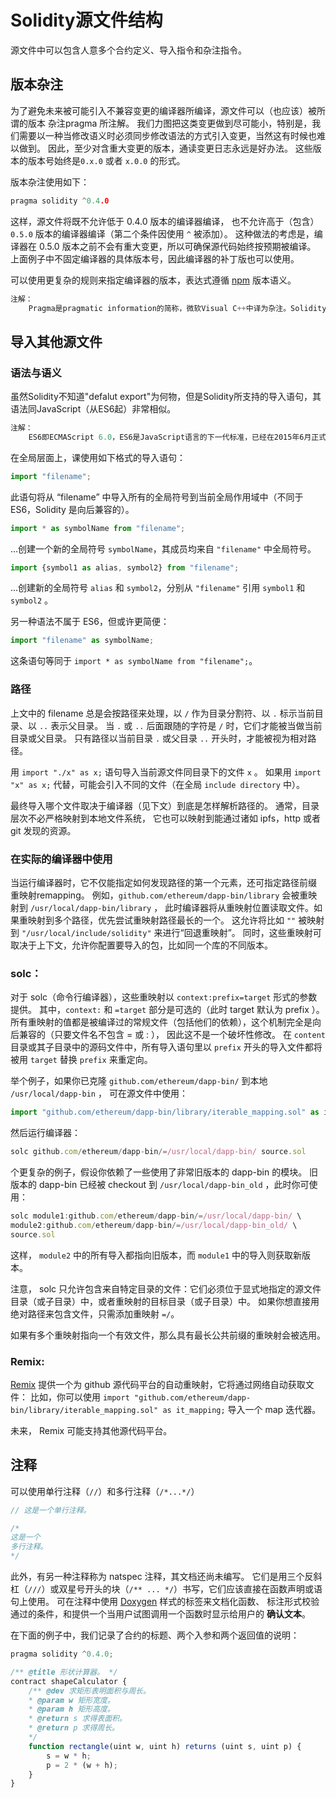 # Solidity源文件结构
源文件中可以包含人意多个合约定义、导入指令和杂注指令。

## 版本杂注
为了避免未来被可能引入不兼容变更的编译器所编译，源文件可以（也应该）被所谓的版本 杂注pragma 所注解。 我们力图把这类变更做到尽可能小，特别是，我们需要以一种当修改语义时必须同步修改语法的方式引入变更，当然这有时候也难以做到。 因此，至少对含重大变更的版本，通读变更日志永远是好办法。 这些版本的版本号始终是`0.x.0` 或者 `x.0.0` 的形式。

版本杂注使用如下：

```c++
pragma solidity ^0.4.0
```

这样，源文件将既不允许低于 0.4.0 版本的编译器编译， 也不允许高于（包含） `0.5.0` 版本的编译器编译（第二个条件因使用 `^` 被添加）。 这种做法的考虑是，编译器在 0.5.0 版本之前不会有重大变更，所以可确保源代码始终按预期被编译。 上面例子中不固定编译器的具体版本号，因此编译器的补丁版也可以使用。

可以使用更复杂的规则来指定编译器的版本，表达式遵循 [npm](https://docs.npmjs.com/misc/semver) 版本语义。

```javascript
注解：
	Pragma是pragmatic information的简称，微软Visual C++中译为杂注。Solidity中沿用C，C++等中的编译指令概念，用于告知编译器如何编译。
```



## 导入其他源文件



### 语法与语义

虽然Solidity不知道"defalut export"为何物，但是Solidity所支持的导入语句，其语法同JavaScript（从ES6起）非常相似。

```javascript
注解：
	ES6即ECMAScript 6.0，ES6是JavaScript语言的下一代标准，已经在2015年6月正式发布。
```

在全局层面上，课使用如下格式的导入语句：

```javascript
import "filename";
```

此语句将从 “filename” 中导入所有的全局符号到当前全局作用域中（不同于 ES6，Solidity 是向后兼容的）。

```javascript
import * as symbolName from "filename";
```

...创建一个新的全局符号 `symbolName`，其成员均来自 `"filename"` 中全局符号。

```javascript
import {symbol1 as alias, symbol2} from "filename";
```

...创建新的全局符号 `alias` 和 `symbol2`，分别从 `"filename"` 引用 `symbol1` 和 `symbol2` 。

另一种语法不属于 ES6，但或许更简便：

```javascript
import "filename" as symbolName;
```

这条语句等同于 `import * as symbolName from "filename";`。

### 路径

上文中的 filename 总是会按路径来处理，以 `/` 作为目录分割符、以 `.` 标示当前目录、以 `..` 表示父目录。 当 `.` 或 `..` 后面跟随的字符是 `/` 时，它们才能被当做当前目录或父目录。 只有路径以当前目录 `.` 或父目录 `..` 开头时，才能被视为相对路径。

用 `import "./x" as x;` 语句导入当前源文件同目录下的文件 `x` 。 如果用 `import "x" as x;` 代替，可能会引入不同的文件（在全局 `include directory` 中）。

最终导入哪个文件取决于编译器（见下文）到底是怎样解析路径的。 通常，目录层次不必严格映射到本地文件系统， 它也可以映射到能通过诸如 ipfs，http 或者 git 发现的资源。

### 在实际的编译器中使用

当运行编译器时，它不仅能指定如何发现路径的第一个元素，还可指定路径前缀 重映射remapping。 例如，`github.com/ethereum/dapp-bin/library` 会被重映射到 `/usr/local/dapp-bin/library` ， 此时编译器将从重映射位置读取文件。如果重映射到多个路径，优先尝试重映射路径最长的一个。 这允许将比如 `""` 被映射到 `"/usr/local/include/solidity"` 来进行“回退重映射”。 同时，这些重映射可取决于上下文，允许你配置要导入的包，比如同一个库的不同版本。

### solc：

对于 solc（命令行编译器），这些重映射以 `context:prefix=target` 形式的参数提供。 其中，`context:` 和 `=target` 部分是可选的（此时 target 默认为 prefix ）。 所有重映射的值都是被编译过的常规文件（包括他们的依赖），这个机制完全是向后兼容的（只要文件名不包含 = 或 : ）， 因此这不是一个破坏性修改。 在 `content` 目录或其子目录中的源码文件中，所有导入语句里以 `prefix` 开头的导入文件都将被用 `target` 替换 `prefix` 来重定向。

举个例子，如果你已克隆 `github.com/ethereum/dapp-bin/` 到本地 `/usr/local/dapp-bin` ， 可在源文件中使用：

```javascript
import "github.com/ethereum/dapp-bin/library/iterable_mapping.sol" as it_mapping;
```

然后运行编译器：

```javascript
solc github.com/ethereum/dapp-bin/=/usr/local/dapp-bin/ source.sol
```

个更复杂的例子，假设你依赖了一些使用了非常旧版本的 dapp-bin 的模块。 旧版本的 dapp-bin 已经被 checkout 到 `/usr/local/dapp-bin_old` ，此时你可使用：

```javascript
solc module1:github.com/ethereum/dapp-bin/=/usr/local/dapp-bin/ \
module2:github.com/ethereum/dapp-bin/=/usr/local/dapp-bin_old/ \
source.sol
```

这样， `module2` 中的所有导入都指向旧版本，而 `module1` 中的导入则获取新版本。

注意， solc 只允许包含来自特定目录的文件：它们必须位于显式地指定的源文件目录（或子目录）中，或者重映射的目标目录（或子目录）中。 如果你想直接用绝对路径来包含文件，只需添加重映射 `=/`。

如果有多个重映射指向一个有效文件，那么具有最长公共前缀的重映射会被选用。

### Remix:

[Remix](https://remix.ethereum.org/) 提供一个为 github 源代码平台的自动重映射，它将通过网络自动获取文件： 比如，你可以使用 `import "github.com/ethereum/dapp-bin/library/iterable_mapping.sol" as it_mapping;` 导入一个 map 迭代器。

未来， Remix 可能支持其他源代码平台。



## 注释

可以使用单行注释（`//`）和多行注释（`/*...*/`）

```javascript
// 这是一个单行注释。

/*
这是一个
多行注释。
*/
```

此外，有另一种注释称为 natspec 注释，其文档还尚未编写。 它们是用三个反斜杠（`///`）或双星号开头的块（`/** ... */`）书写，它们应该直接在函数声明或语句上使用。 可在注释中使用 [Doxygen](https://en.wikipedia.org/wiki/Doxygen) 样式的标签来文档化函数、 标注形式校验通过的条件，和提供一个当用户试图调用一个函数时显示给用户的 **确认文本**。

在下面的例子中，我们记录了合约的标题、两个入参和两个返回值的说明：

```javascript
pragma solidity ^0.4.0;

/** @title 形状计算器。 */
contract shapeCalculator {
    /** @dev 求矩形表明面积与周长。
    * @param w 矩形宽度。
    * @param h 矩形高度。
    * @return s 求得表面积。
    * @return p 求得周长。
    */
    function rectangle(uint w, uint h) returns (uint s, uint p) {
        s = w * h;
        p = 2 * (w + h);
    }
}
```

